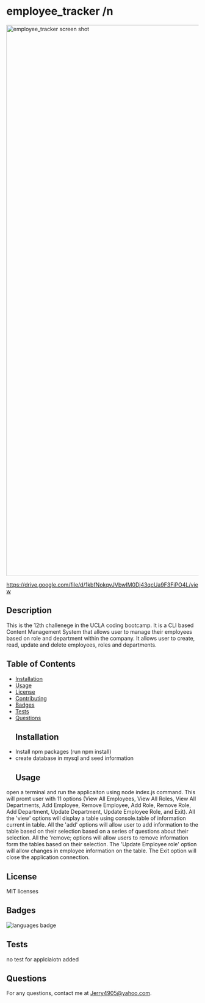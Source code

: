 # employee_tracker /n
 
 <img width="1440" alt="employee_tracker screen shot" src="https://user-images.githubusercontent.com/81401217/125211797-ccc17b00-e25d-11eb-90ea-1e918722476d.png">
 
 https://drive.google.com/file/d/1kbfNokqvJVbwIM0Dj43qcUa9F3FiPO4L/view
 
  ## Description 
 This is the 12th challenege in the UCLA coding bootcamp. It is a CLI based Content Management System that allows user to manage their employees based on role and department within the company. It allows user to create, read, update and delete employees, roles and departments. 
  ## Table of Contents 
* [Installation](#Installation)
* [Usage](#Usage)
* [License](#License)
* [Contributing](#Contributing)
* [Badges](#Badges)
* [Tests](#Tests)
* [Questions](#Questions)
  ## Installation 
* Install npm packages (run npm install)
* create database in mysql and seed information
  ## Usage 
 open a terminal and run the applicaiton using node index.js command. This will promt user with 11 options (View All Employees, View All Roles, View All Departments, Add Employee, Remove Employee, Add Role, Remove Role, Add Department, Update Department, Update Employee Role, and Exit). All the 'view' options will display a table using console.table of information current in table. All the 'add' options will allow user to add information to the table based on their selection based on a series of questions about their selection. All the 'remove; options will allow users to remove information form the tables based on their selection. The 'Update Employee role' option will allow changes in employee information on the table. The Exit option will close the application connection. 
  ## License 
 MIT licenses
  
  ## Badges 
 ![languages badge](https://img.shields.io/github/languages/top/Jerry4905/employee_tracker)
  ## Tests 
 no test for applciaiotn added
  ## Questions 
 For any questions, contact me at [Jerry4905@yahoo.com](mailto:Jerry4905@yahoo.com).
